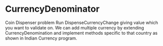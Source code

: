 # CurrencyDenominator
Coin Dispenser problem
Run DispenseCurrencyChange giving value which you want to validate on.
We can add multiple currency by extending CurrencyDenomination and implement methods specific to that country as shown in Indian Currency program. 
